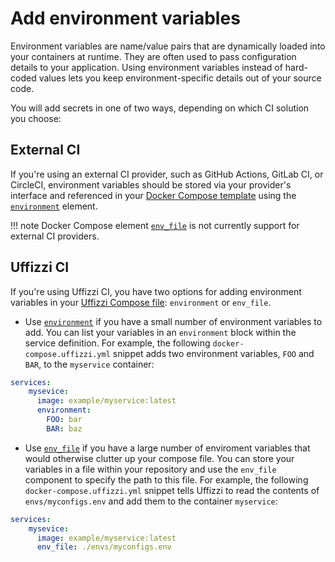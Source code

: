 # Add environment variables  

Environment variables are name/value pairs that are dynamically loaded into your containers at runtime. They are often used to pass configuration details to your application. Using environment variables instead of hard-coded values lets you keep environment-specific details out of your source code.  

You will add secrets in one of two ways, depending on which CI solution you choose:

## External CI  

If you're using an external CI provider, such as GitHub Actions, GitLab CI, or CircleCI, environment variables should be stored via your provider's interface and referenced in your [Docker Compose template](docker-compose-template.md) using the [`environment`](../references/compose-spec.md#environment) element.


!!! note
    Docker Compose element [`env_file`](../references/compose-spec.md#env_file) is not currently support for external CI providers.

## Uffizzi CI  

If you're using Uffizzi CI, you have two options for adding environment variables in your [Uffizzi Compose file](../references/compose-spec.md): `environment` or `env_file`.

* Use [`environment`](../references/compose-spec.md#environment) if you have a small number of environment variables to add. You can list your variables in an `environment` block within the service definition. For example, the following `docker-compose.uffizzi.yml` snippet adds two environment variables, `FOO` and `BAR`, to the `myservice` container:    
```yaml    
services:
    mysevice:
      image: example/myservice:latest
      environment:
        FOO: bar
        BAR: baz
```

* Use [`env_file`](../references/compose-spec.md#env_file) if you have a large number of enviroment variables that would otherwise clutter up your compose file. You can store your variables in a file within your repository and use the `env_file` component to specify the path to this file. For example, the following `docker-compose.uffizzi.yml` snippet tells Uffizzi to read the contents of `envs/myconfigs.env` and add them to the container `myservice`:  
```yaml
services:
    mysevice:
      image: example/myservice:latest
      env_file: ./envs/myconfigs.env
```

